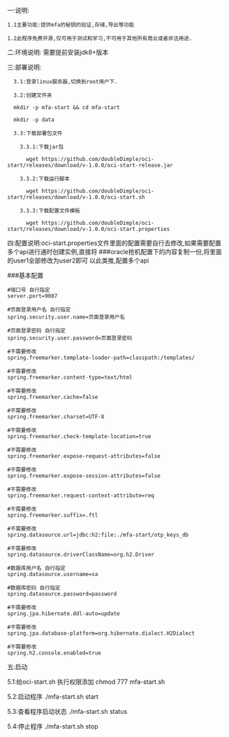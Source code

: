 一:说明:

    1.1主要功能:提供mfa的秘钥的验证,存储,导出等功能
  
    1.2此程序免费开源,仅可用于测试和学习,不可用于其他所有商业或者非法用途.

二:环境说明: 需要提前安装jdk8+版本

三:部署说明:

      3.1:登录linux服务器,切换到root用户下.
  
      3.2:创建文件夹 
      
      mkdir -p mfa-start && cd mfa-start
      
      mkdir -p data
  
      3.3:下载部署包文件
  
        3.3.1:下载jar包
    
          wget https://github.com/doubleDimple/oci-start/releases/download/v-1.0.0/oci-start-release.jar
      
        3.3.2:下载运行脚本
    
          wget https://github.com/doubleDimple/oci-start/releases/download/v-1.0.0/oci-start.sh
      
        3.3.3:下载配置文件模板
    
          wget https://github.com/doubleDimple/oci-start/releases/download/v-1.0.0/oci-start.properties

四:配置说明:oci-start.properties文件里面的配置需要自行去修改,如果需要配置多个api进行通时创建实例,直接将  ###oracle抢机配置下的内容复制一份,将里面的user1全部修改为user2即可
  以此类推,配置多个api
 
  ###基本配置

    #端口号 自行指定
    server.port=9087

    #页面登录用户名 自行指定
    spring.security.user.name=页面登录用户名

    #页面登录密码 自行指定
    spring.security.user.password=页面登录密码

    #不需要修改
    spring.freemarker.template-loader-path=classpath:/templates/

    #不需要修改
    spring.freemarker.content-type=text/html

    #不需要修改
    spring.freemarker.cache=false

    #不需要修改
    spring.freemarker.charset=UTF-8

    #不需要修改
    spring.freemarker.check-template-location=true

    #不需要修改
    spring.freemarker.expose-request-attributes=false

    #不需要修改
    spring.freemarker.expose-session-attributes=false

    #不需要修改
    spring.freemarker.request-context-attribute=req

    #不需要修改
    spring.freemarker.suffix=.ftl

    #不需要修改
    spring.datasource.url=jdbc:h2:file:./mfa-start/otp_keys_db

    #不需要修改
    spring.datasource.driverClassName=org.h2.Driver

    #数据库用户名 自行指定
    spring.datasource.username=sa

    #数据库密码 自行指定
    spring.datasource.password=password

    #不需要修改
    spring.jpa.hibernate.ddl-auto=update

    #不需要修改
    spring.jpa.database-platform=org.hibernate.dialect.H2Dialect

    #不需要修改
    spring.h2.console.enabled=true


五:启动

  5.1:给oci-start.sh 执行权限添加
    chmod 777 mfa-start.sh

  5.2:启动程序
    ./mfa-start.sh start

  5.3:查看程序启动状态
    ./mfa-start.sh status

  5.4:停止程序
    ./mfa-start.sh stop

